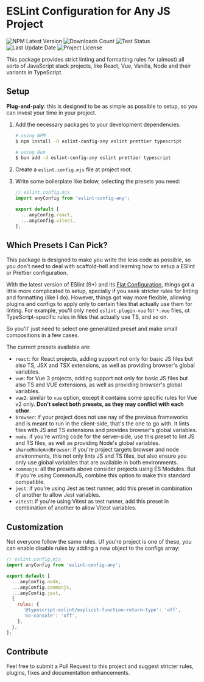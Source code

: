 # ESLint Configuration for Any JS Project

![NPM Latest Version](https://img.shields.io/npm/v/eslint-config-any)
![Downloads Count](https://img.shields.io/npm/dm/eslint-config-any.svg)
![Test Status](https://img.shields.io/github/actions/workflow/status/juliolmuller/eslint-config-any/publish.yml?label=ci/cd)
![Last Update Date](https://img.shields.io/github/last-commit/juliolmuller/eslint-config-any)
![Project License](https://img.shields.io/github/license/juliolmuller/eslint-config-any)

This package provides strict linting and formatting rules for (almost) all sorts of JavaScript stack projects, like React, Vue, Vanilla, Node and their variants in TypeScript.

## Setup

**Plug-and-paly**: this is designed to be as simple as possible to setup, so you can invest your time in your project.

1. Add the necessary packages to your development dependencies:

   ```bash
   # using NPM
   $ npm install -D eslint-config-any eslint prettier typescript

   # using Bun
   $ bun add -d eslint-config-any eslint prettier typescript
   ```

2. Create a `eslint.config.mjs` file at project root.
3. Write some boilerplate like below, selecting the presets you need:

   ```js
   // eslint.config.mjs
   import anyConfig from 'eslint-config-any';

   export default [
     ...anyConfig.react,
     ...anyConfig.vitest,
   ];
   ```

## Which Presets I Can Pick?

This package is designed to make you write the less code as possible, so you don't need to deal with scaffold-hell and learning how to setup a ESlint or Prettier configuration.

With the latest version of ESlint (9+) and its [Flat Configuration](https://eslint.org/blog/2022/08/new-config-system-part-1/), things got a little more complicated to setup, specially if you seek stricter rules for linting and formatting (like I do). However, things got way more flexible, allowing plugins and configs to apply only to certain files that actually use them for linting. For example, you'll only need `eslint-plugin-vue` for `*.vue` files, ot TypeScript-specific rules in files that actually use TS, and so on.

So you'll' just need to select one generalized preset and make small compositions in a few cases.

The current presets available are:

- `react`: for React projects, adding support not only for basic JS files but also TS, JSX and TSX extensions, as well as providing browser's global variables.
- `vue`: for Vue 3 projects, adding support not only for basic JS files but also TS and VUE extensions, as well as providing browser's global variables.
- `vue2`: similar to `vue` option, except it contains some specific rules for Vue v2 only. **Don't select both presets, as they may conflict with each other**.
- `browser`: if your project does not use nay of the previous frameworks and is meant to run in the client-side, that's the one to go with. It lints files with JS and TS extensions and provides browser's global variables.
- `node`: if you're writing code for the server-side, use this preset to lint JS and TS files, as well as providing Node's global variables.
- `sharedNodeAndBrowser`: if you're project targets browser and node environments, this not only lints JS and TS files, but also ensure you only use global variables that are available in both environments.
- `commonjs`: all the presets above consider projects using ES Modules. But if you're using CommonJS, combine this option to make this standard compatible.
- `jest`: if you're using Jest as test runner, add this preset in combination of another to allow Jest variables.
- `vitest`: if you're using Vitest as test runner, add this preset in combination of another to allow Vitest variables.

## Customization

Not everyone follow the same rules. Uf you're project is one of these, you can enable disable rules by adding a new object to the configs array:

```js
// eslint.config.mjs
import anyConfig from 'eslint-config-any';

export default [
  ...anyConfig.node,
  ...anyConfig.commonjs,
  ...anyConfig.jest,
  {
    rules: {
      '@typescript-eslint/explicit-function-return-type': 'off',
      'no-console': 'off',
    },
  },
];
```

## Contribute

Feel free to submit a Pull Request to this project and suggest stricter rules, plugins, fixes and documentation enhancements.
